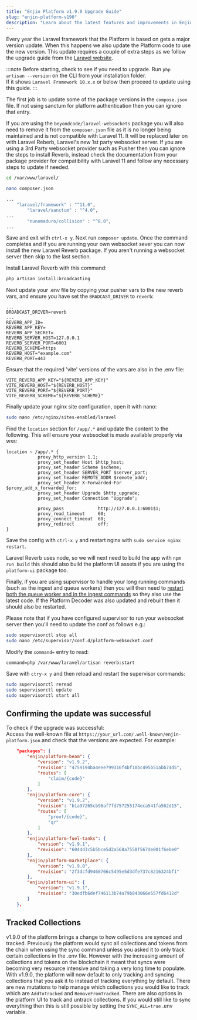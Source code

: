 ```yaml
---
title: "Enjin Platform v1.9.0 Upgrade Guide"
slug: "enjin-platform-v190"
description: "Learn about the latest features and improvements in Enjin Platform v1.9.0, including performance enhancements and new tools."
---
```

Every year the Laravel framework that the Platform is based on gets a major version update.  When this happens we also update the Platform code to use the new version.  This update requires a couple of extra steps as we follow the upgrade guide from the [Laravel website](https://laravel.com/docs/11.x/upgrade).

:::note Before starting, check to see if you need to upgrade.
Run `php artisan --version` on the CLI from your installation folder.  
If it shows `Laravel Framework 10.x.x` or below then proceed to update using this guide.
:::

The first job is to update some of the package versions in the `compose.json` file.  If not using sanctum for platform authentication then you can ignore that entry.

If you are using the `beyondcode/laravel-websockets` package you will also need to remove it from the `composer.json` file as it is no longer being maintained and is not compatible with Laravel 11. It will be replaced later on with Laravel Reberb, Laravel's new 1st party websocket server.  If you are using a 3rd Party websocket provider such as Pusher then you can ignore the steps to install Reverb, instead check the documentation from your package provider for compatibility with Laravel 11 and follow any necessary steps to update if needed.

```bash
cd /var/www/laravel/

nano composer.json
```

```bash
...
    "laravel/framework" : "^11.0",
		"laravel/sanctum" : "^4.0",
...
		"nunomaduro/collision" : "^8.0",
...
```

Save and exit with `ctrl-x y`. Next run `composer update`.  Once the command completes and if you are running your own websocket sever you can now install the new Laravel Reverb package. If you aren't running a websocket server then skip to the last section.

Install Laravel Reverb with this command:

```bash
php artisan install:broadcasting
```

Next update your .env file by copying your pusher vars to the new reverb vars, and ensure you have set the `BRADCAST_DRIVER` to `reverb`:

```text
...
BROADCAST_DRIVER=reverb
...
REVERB_APP_ID=
REVERB_APP_KEY=
REVERB_APP_SECRET=
REVERB_SERVER_HOST=127.0.0.1
REVERB_SERVER_PORT=6001
REVERB_SCHEME=https
REVERB_HOST="example.com"
REVERB_PORT=443
```

Ensure that the required 'vite' versions of the vars are also in the .env file:

```text
VITE_REVERB_APP_KEY="${REVERB_APP_KEY}"
VITE_REVERB_HOST="${REVERB_HOST}"
VITE_REVERB_PORT="${REVERB_PORT}"
VITE_REVERB_SCHEME="${REVERB_SCHEME}"
```

Finally update your nginx site configuration, open it with nano:

```bash
sudo nano /etc/nginx/sites-enabled/laravel
```

Find the `location` section for `/app/.*` and update the content to the following.  This will ensure your websocket is made available properly via wss:

```nginx
location ~ /app/.* {
			proxy_http_version 1.1;
			proxy_set_header Host $http_host;
			proxy_set_header Scheme $scheme;
			proxy_set_header SERVER_PORT $server_port;
			proxy_set_header REMOTE_ADDR $remote_addr;
			proxy_set_header X-Forwarded-For $proxy_add_x_forwarded_for;
			proxy_set_header Upgrade $http_upgrade;
			proxy_set_header Connection "Upgrade";
	
			proxy_pass             http://127.0.0.1:6001$1;
			proxy_read_timeout     60;
			proxy_connect_timeout  60;
			proxy_redirect         off;
}
```

Save the config with `ctrl-x y` and restart nginx with `sudo service nginx restart`.

Laravel Reverb uses node, so we will next need to build the app with `npm run build` this should also build the platform UI assets if you are using the `platform-ui` package too.

Finally, if you are using supervisor to handle your long running commands (such as the ingest and queue workers) then you will then need to [restart both the queue worker and in the ingest commands](/02-tutorials/04-going-open-source/03-cloud-installation/011-restarting-the-platform.md) so they also use the latest code.  If the Platform Decoder was also updated and rebuilt then it should also be restarted.

Please note that if you have configured supervisor to run your websocket server then you'll need to update the conf as follows e.g.:

```bash
sudo supervisorctl stop all
sudo nano /etc/supervisor/conf.d/platform-websocket.conf
```

Modify the `command=` entry to read:

```text
command=php /var/www/laravel/artisan reverb:start 
```

Save with `ctry-x y` and then reload and restart the supervisor commands:

```bash
sudo supervisorctl reread
sudo supervisorctl update
sudo supervisorctl start all
```

## Confirming the update was successful

To check if the upgrade was successful:  
Access the well-known file at `https://your_url.com/.well-known/enjin-platform.json` and check that the versions are expected. For example:

```json
    "packages": {
        "enjin/platform-beam": {
            "version": "v1.9.2",
            "revision": "4759194ba4eee799316f4bf10bc495b51abb74d5",
            "routes": [
                "claim/{code}"
            ]
        },
        "enjin/platform-core": {
            "version": "v1.9.2",
            "revision": "b1a97265cb96af7fd757255174eca541fa562d15",
            "routes": [
                "proof/{code}",
                "qr"
            ]
        },
        "enjin/platform-fuel-tanks": {
            "version": "v1.9.1",
            "revision": "6044d3c5b5bce5d2a568a7558f567de001f6ebe0"
        },
        "enjin/platform-marketplace": {
            "version": "v1.9.0",
            "revision": "2f3dcfd9468766c5495e5d3dfe737c8216324bf1"
        },
        "enjin/platform-ui": {
            "version": "v1.9.1",
            "revision": "30edfb6def746113b74a79b843066e557fd6412d"
        }
    },
```

## Tracked Collections

v1.9.0 of the platform brings a change to how collections are synced and tracked.  Previously the platform would sync all collections and tokens from the chain when using the sync command unless you asked it to only track certain collections in the .env file.  However with the increasing amount of collections and tokens on the blockchain it meant that syncs were becoming very resource intensive and taking a very long time to populate.  With v1.9.0, the platform will now default to only tracking and syncing collections that you ask it to instead of tracking everything by default.  There are new mutations to help manage which collections you would like to track which are `AddToTracked` and `RemoveFromTracked`.  There are also options in the platform UI to track and untrack collections.  If you would still like to sync everything then this is still possible by setting the `SYNC_ALL=true` .env variable.

